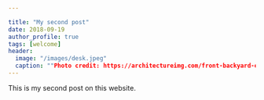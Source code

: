 ```yaml
---

title: "My second post"
date: 2018-09-19
author_profile: true
tags: [welcome]
header:
  image: "/images/desk.jpeg"
  caption: ""Photo credit: https://architectureimg.com/front-backyard-er-blue-clouds-landscapes-horizon-white-waves-houses-pier-australia-sky-high-quality-lake-cabin-wallpaper/""
---
```


This is my second post on this website. 
